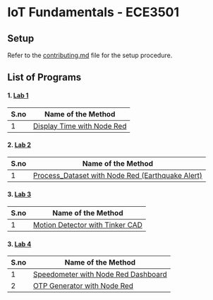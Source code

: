 # IoT Fundamentals - ECE3501


## Setup

Refer to the [contributing.md](./Contributing.md) file for the setup procedure.



## List of Programs

#### 1. [Lab 1](./Display_Time_Lab_1)

| S.no | Name of the Method |
| ---- | --------------------- |
| 1 | [Display Time with Node Red](./Display_Time_Lab_1/display_time.json) |


#### 2. [Lab 2](./Process_Dataset_Lab_2)

| S.no | Name of the Method |
| ---- | --------------------- |
| 1 | [Process_Dataset with Node Red (Earthquake Alert)](./Process_Dataset_Lab_2/earthquake_alerts.json) |


#### 3. [Lab 3](./Motion_Detector_Lab_3)

| S.no | Name of the Method |
| ---- | --------------------- |
| 1 | [Motion Detector with Tinker CAD](./Motion_Detector_Lab_3) |


#### 3. [Lab 4](./Speedometer_and_OTP_Generator_Lab_4)

| S.no | Name of the Method |
| ---- | --------------------- |
| 1 | [Speedometer with Node Red Dashboard](./Speedometer_and_OTP_Generator_Lab_4/speedommeter.json) |
| 2 | [OTP Generator with Node Red](./Speedometer_and_OTP_Generator_Lab_4/otp_generator.json) |
